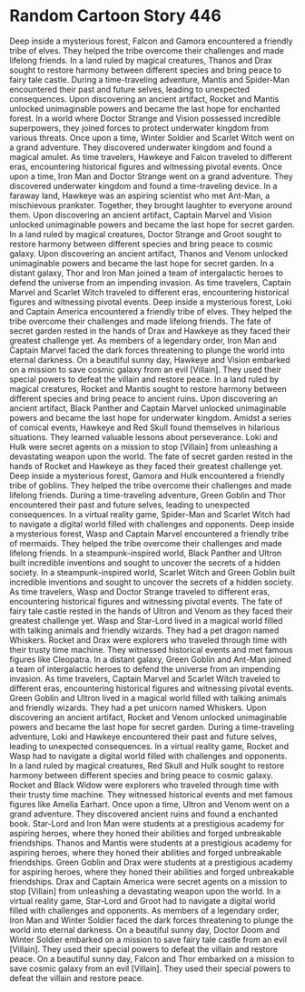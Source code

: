 # Random Cartoon Story 446

Deep inside a mysterious forest, Falcon and Gamora encountered a friendly tribe of elves. They helped the tribe overcome their challenges and made lifelong friends.
In a land ruled by magical creatures, Thanos and Drax sought to restore harmony between different species and bring peace to fairy tale castle.
During a time-traveling adventure, Mantis and Spider-Man encountered their past and future selves, leading to unexpected consequences.
Upon discovering an ancient artifact, Rocket and Mantis unlocked unimaginable powers and became the last hope for enchanted forest.
In a world where Doctor Strange and Vision possessed incredible superpowers, they joined forces to protect underwater kingdom from various threats.
Once upon a time, Winter Soldier and Scarlet Witch went on a grand adventure. They discovered underwater kingdom and found a magical amulet.
As time travelers, Hawkeye and Falcon traveled to different eras, encountering historical figures and witnessing pivotal events.
Once upon a time, Iron Man and Doctor Strange went on a grand adventure. They discovered underwater kingdom and found a time-traveling device.
In a faraway land, Hawkeye was an aspiring scientist who met Ant-Man, a mischievous prankster. Together, they brought laughter to everyone around them.
Upon discovering an ancient artifact, Captain Marvel and Vision unlocked unimaginable powers and became the last hope for secret garden.
In a land ruled by magical creatures, Doctor Strange and Groot sought to restore harmony between different species and bring peace to cosmic galaxy.
Upon discovering an ancient artifact, Thanos and Venom unlocked unimaginable powers and became the last hope for secret garden.
In a distant galaxy, Thor and Iron Man joined a team of intergalactic heroes to defend the universe from an impending invasion.
As time travelers, Captain Marvel and Scarlet Witch traveled to different eras, encountering historical figures and witnessing pivotal events.
Deep inside a mysterious forest, Loki and Captain America encountered a friendly tribe of elves. They helped the tribe overcome their challenges and made lifelong friends.
The fate of secret garden rested in the hands of Drax and Hawkeye as they faced their greatest challenge yet.
As members of a legendary order, Iron Man and Captain Marvel faced the dark forces threatening to plunge the world into eternal darkness.
On a beautiful sunny day, Hawkeye and Vision embarked on a mission to save cosmic galaxy from an evil [Villain]. They used their special powers to defeat the villain and restore peace.
In a land ruled by magical creatures, Rocket and Mantis sought to restore harmony between different species and bring peace to ancient ruins.
Upon discovering an ancient artifact, Black Panther and Captain Marvel unlocked unimaginable powers and became the last hope for underwater kingdom.
Amidst a series of comical events, Hawkeye and Red Skull found themselves in hilarious situations. They learned valuable lessons about perseverance.
Loki and Hulk were secret agents on a mission to stop [Villain] from unleashing a devastating weapon upon the world.
The fate of secret garden rested in the hands of Rocket and Hawkeye as they faced their greatest challenge yet.
Deep inside a mysterious forest, Gamora and Hulk encountered a friendly tribe of goblins. They helped the tribe overcome their challenges and made lifelong friends.
During a time-traveling adventure, Green Goblin and Thor encountered their past and future selves, leading to unexpected consequences.
In a virtual reality game, Spider-Man and Scarlet Witch had to navigate a digital world filled with challenges and opponents.
Deep inside a mysterious forest, Wasp and Captain Marvel encountered a friendly tribe of mermaids. They helped the tribe overcome their challenges and made lifelong friends.
In a steampunk-inspired world, Black Panther and Ultron built incredible inventions and sought to uncover the secrets of a hidden society.
In a steampunk-inspired world, Scarlet Witch and Green Goblin built incredible inventions and sought to uncover the secrets of a hidden society.
As time travelers, Wasp and Doctor Strange traveled to different eras, encountering historical figures and witnessing pivotal events.
The fate of fairy tale castle rested in the hands of Ultron and Venom as they faced their greatest challenge yet.
Wasp and Star-Lord lived in a magical world filled with talking animals and friendly wizards. They had a pet dragon named Whiskers.
Rocket and Drax were explorers who traveled through time with their trusty time machine. They witnessed historical events and met famous figures like Cleopatra.
In a distant galaxy, Green Goblin and Ant-Man joined a team of intergalactic heroes to defend the universe from an impending invasion.
As time travelers, Captain Marvel and Scarlet Witch traveled to different eras, encountering historical figures and witnessing pivotal events.
Green Goblin and Ultron lived in a magical world filled with talking animals and friendly wizards. They had a pet unicorn named Whiskers.
Upon discovering an ancient artifact, Rocket and Venom unlocked unimaginable powers and became the last hope for secret garden.
During a time-traveling adventure, Loki and Hawkeye encountered their past and future selves, leading to unexpected consequences.
In a virtual reality game, Rocket and Wasp had to navigate a digital world filled with challenges and opponents.
In a land ruled by magical creatures, Red Skull and Hulk sought to restore harmony between different species and bring peace to cosmic galaxy.
Rocket and Black Widow were explorers who traveled through time with their trusty time machine. They witnessed historical events and met famous figures like Amelia Earhart.
Once upon a time, Ultron and Venom went on a grand adventure. They discovered ancient ruins and found a enchanted book.
Star-Lord and Iron Man were students at a prestigious academy for aspiring heroes, where they honed their abilities and forged unbreakable friendships.
Thanos and Mantis were students at a prestigious academy for aspiring heroes, where they honed their abilities and forged unbreakable friendships.
Green Goblin and Drax were students at a prestigious academy for aspiring heroes, where they honed their abilities and forged unbreakable friendships.
Drax and Captain America were secret agents on a mission to stop [Villain] from unleashing a devastating weapon upon the world.
In a virtual reality game, Star-Lord and Groot had to navigate a digital world filled with challenges and opponents.
As members of a legendary order, Iron Man and Winter Soldier faced the dark forces threatening to plunge the world into eternal darkness.
On a beautiful sunny day, Doctor Doom and Winter Soldier embarked on a mission to save fairy tale castle from an evil [Villain]. They used their special powers to defeat the villain and restore peace.
On a beautiful sunny day, Falcon and Thor embarked on a mission to save cosmic galaxy from an evil [Villain]. They used their special powers to defeat the villain and restore peace.